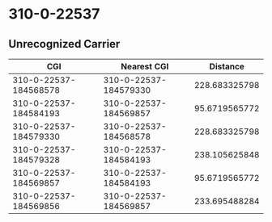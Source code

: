 # 310-0-22537
## Unrecognized Carrier


| CGI | Nearest CGI | Distance |
|-----|-------------|----------|
| 310-0-22537-184568578 | 310-0-22537-184579330 | 228.683325798 |
| 310-0-22537-184584193 | 310-0-22537-184569857 | 95.6719565772 |
| 310-0-22537-184579330 | 310-0-22537-184568578 | 228.683325798 |
| 310-0-22537-184579328 | 310-0-22537-184584193 | 238.105625848 |
| 310-0-22537-184569857 | 310-0-22537-184584193 | 95.6719565772 |
| 310-0-22537-184569856 | 310-0-22537-184569857 | 233.695488284 |
